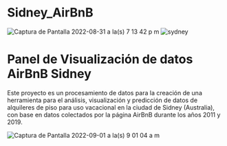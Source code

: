 # Sidney_AirBnB
                               
![Captura de Pantalla 2022-08-31 a la(s) 7 13 42 p  m](https://user-images.githubusercontent.com/110174766/187749222-c5b57a26-fe5e-45b5-8f0b-e6f66c03136f.png) ![sydney](https://user-images.githubusercontent.com/110174766/187749402-4aa28644-629c-4d3e-ba2b-bbb6ae12c898.jpeg)

# Panel de Visualización de datos AirBnB Sidney 


Este proyecto es un procesamiento de datos para la creación de una herramienta para el análisis, visualización y predicción de datos de alquileres de piso para uso vacacional en la ciudad de Sidney (Australia), con base en datos colectados por la página AirBnB durante los años 2011 y 2019.

![Captura de Pantalla 2022-09-01 a la(s) 9 01 04 a  m](https://user-images.githubusercontent.com/110174766/187852341-d46afc76-9b68-493d-80df-92f6edc83b00.png)






